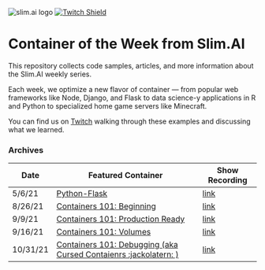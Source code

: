 ![slim.ai logo](/images/cover_2.jpg)
[![Twitch Shield](https://img.shields.io/static/v1?style=for-the-badge&color=blueviolet&label=Watch%20Live&message=Twitch)](https://www.twitch.tv/slimdevops)
# Container of the Week from Slim.AI
This repository collects code samples, articles, and more information about the Slim.AI weekly series. 

Each week, we optimize a new flavor of container — from popular web frameworks like Node, Django, and Flask to data science-y applications in R and Python to specialized home game servers like Minecraft. 

You can find us on [Twitch](https:/twitch.tv/SlimDevOps) walking through these examples and discussing what we learned. 

### Archives 
| Date | Featured Container | Show Recording | 
| ---- | ---- | ---- | 
| 5/6/21 | [Python-Flask](/examples/python/python3-flask) | [link](https://www.youtube.com/watch?v=MIa_Qk5CyFU&t=54s) | 
| 8/26/21 | [Containers 101: Beginning](/containers101/1-first-dockerfile) | [link](https://www.youtube.com/watch?v=oXqfrkpBNE4) | 
| 9/9/21 | [Containers 101: Production Ready](/containers101/2-best-practices) | [link](https://www.youtube.com/watch?v=oXqfrkpBNE4) | 
| 9/16/21 | [Containers 101: Volumes](/containers101/4-volumes) | [link](https://www.youtube.com/watch?v=7oIb3NGXqps&t=340s) |
| 10/31/21 | [Containers 101: Debugging (aka Cursed Contaienrs :jackolatern: )](/containers101/5-debugging) | [link](https://www.youtube.com/watch?v=QDIA-KxbAWY)|
